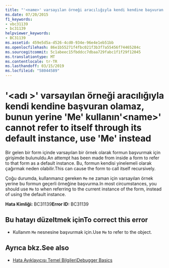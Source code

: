 ```yaml
---
title: "'<name>' varsayılan örneği aracılığıyla kendi kendine başvuran olamaz, bunun yerine 'Me' kullanın"
ms.date: 07/20/2015
f1_keywords:
- vbc31139
- bc31139
helpviewer_keywords:
- BC31139
ms.assetid: 459e5d5a-d526-4cd0-934e-96e4e1eb51bb
ms.openlocfilehash: 86e1b55271f4fbc021f3b3f7a55456f74465284c
ms.sourcegitcommit: 5c1abeec15fbddcc7dbaa729fabc1f1f29f12045
ms.translationtype: MT
ms.contentlocale: tr-TR
ms.lasthandoff: 03/15/2019
ms.locfileid: "58044589"
---
```

# <a name="name-cannot-refer-to-itself-through-its-default-instance-use-me-instead"></a><span data-ttu-id="17460-102">'\<adı >' varsayılan örneği aracılığıyla kendi kendine başvuran olamaz, bunun yerine 'Me' kullanın</span><span class="sxs-lookup"><span data-stu-id="17460-102">'\<name>' cannot refer to itself through its default instance, use 'Me' instead</span></span>
<span data-ttu-id="17460-103">Bir gelen bir form içinde varsayılan bir örnek olarak formun başvurmak için girişimde bulunuldu.</span><span class="sxs-lookup"><span data-stu-id="17460-103">An attempt has been made from inside a form to refer to that form as a default instance.</span></span> <span data-ttu-id="17460-104">Bu, formun kendisi yinelemeli olarak çağırmak neden olabilir.</span><span class="sxs-lookup"><span data-stu-id="17460-104">This can cause the form to call itself recursively.</span></span>  
  
 <span data-ttu-id="17460-105">Çoğu durumda, kullanmanız gereken `Me` ne zaman için varsayılan örnek yerine bu formun geçerli örneğine başvurma.</span><span class="sxs-lookup"><span data-stu-id="17460-105">In most circumstances, you should use `Me` to when referring to the current instance of the form, instead of using the default instance.</span></span>  
  
 <span data-ttu-id="17460-106">**Hata Kimliği:** BC31139</span><span class="sxs-lookup"><span data-stu-id="17460-106">**Error ID:** BC31139</span></span>  
  
## <a name="to-correct-this-error"></a><span data-ttu-id="17460-107">Bu hatayı düzeltmek için</span><span class="sxs-lookup"><span data-stu-id="17460-107">To correct this error</span></span>  
  
-   <span data-ttu-id="17460-108">Kullanım `Me` nesnesine başvurmak için.</span><span class="sxs-lookup"><span data-stu-id="17460-108">Use `Me` to refer to the object.</span></span>  
  
## <a name="see-also"></a><span data-ttu-id="17460-109">Ayrıca bkz.</span><span class="sxs-lookup"><span data-stu-id="17460-109">See also</span></span>

- [<span data-ttu-id="17460-110">Hata Ayıklayıcısı Temel Bilgileri</span><span class="sxs-lookup"><span data-stu-id="17460-110">Debugger Basics</span></span>](/visualstudio/debugger/debugger-basics)
